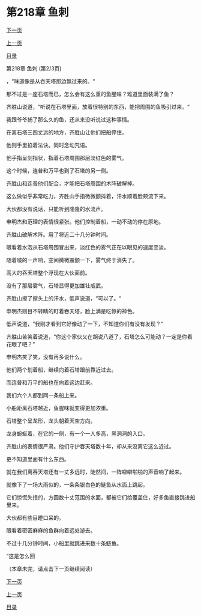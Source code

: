 <h1>第218章   鱼刺</h1>
            <div><p><a href="./653_%E7%AC%AC218%E7%AB%A0_%E9%B1%BC%E5%88%BA.md">下一页</a></p><p><a href="./651_%E7%AC%AC218%E7%AB%A0_%E9%B1%BC%E5%88%BA.md">上一页</a></p><p><a href="../">目录</a></p></div>
            <div><p>第218章   鱼刺 (第2/3页)</p><p>，“味道像是从吞天塔那边飘过来的。“</p><p>那不过是一座石塔而已，怎么会有这么重的鱼腥味？难道里面装满了鱼？</p><p>齐胜山说道，“听说在石塔里面，放着很特别的东西，能把周围的鱼吸引过来。“</p><p>我跟爷爷捕了那么久的鱼，还从来没听说过这种事情。</p><p>在离石塔三四丈远的地方，齐胜山让他们把船停住。</p><p>他则手里掐着法诀。同时念动咒语。</p><p>他手指呈剑指状，指着石塔周围那层淡红色的雾气。</p><p>这个时候，连普和万平也到了石塔的另一侧。</p><p>齐胜山和连普他们配合，才能把石塔周围的术阵破解掉。</p><p>这么做似乎非常吃力，齐胜山手指微微颤抖着，汗水顺着脸颊流下来。</p><p>大伙都没有说话，只能听到隆隆的水流声。</p><p>申明杰和范理的表情很紧张。他们控制着船，一动不动的停在原地。</p><p>齐胜山破解术阵。用了将近二十几分钟时间。</p><p>眼看着水泡从石塔周围冒出来，淡红色的雾气正在以眼见的速度变淡。</p><p>随着啵的一声响，空间微微震颤一下，雾气终于消失了。</p><p>高大的吞天塔整个浮现在大伙面前。</p><p>没有了那层雾气，石塔显得更加雄壮威武。</p><p>齐胜山擦了擦头上的汗水，低声说道，“可以了。“</p><p>申明杰则目不转睛的盯着吞天塔，脸上满是吃惊的神色。</p><p>低声说道，“我刚才看到它好像动了一下，不知道你们有没有发现？“</p><p>齐胜山苦笑着说道，“你这个家伙又在胡说八道了，石塔怎么可能动？一定是你看花眼了吧？“</p><p>申明杰笑了笑，没有再多说什么。</p><p>他们两个划着船，继续向着石塔跟前靠近过去。</p><p>而连普和万平的船也在向着这边赶来。</p><p>我们六个人都到同一条船上来。</p><p>小船距离石塔越近，鱼腥味就变得更加浓重。</p><p>石塔整个呈龙形，龙头朝着天空方向。</p><p>龙身蜿蜒着，在它的一侧，有一个一人多高，黑洞洞的入口。</p><p>齐胜山的表情很严肃。他们守护吞天塔数十年，却从来没离它这么近过。</p><p>更不知道里面有什么东西。</p><p>就在我们离吞天塔还有一丈多远时，陡然间，一阵噼噼啪啪的声音响了起来。</p><p>就像下了一场大雨似的，一条条银白色的鲢鱼从水面上跳起。</p><p>它们惊慌失措的，方圆数十丈范围的水面，都被它们给覆盖住，好多鱼直接跳进船里来。</p><p>大伙都有些目瞪口呆的。</p><p>眼看着密密麻麻的鱼群向着远处游去。</p><p>不过十几分钟时间，小船里就跳进来数十条鲢鱼。</p><p>“这是怎么回</p><p>（本章未完，请点击下一页继续阅读）</p></div>
            <div><p><a href="./653_%E7%AC%AC218%E7%AB%A0_%E9%B1%BC%E5%88%BA.md">下一页</a></p><p><a href="./651_%E7%AC%AC218%E7%AB%A0_%E9%B1%BC%E5%88%BA.md">上一页</a></p><p><a href="../">目录</a></p></div>